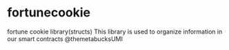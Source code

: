 # fortunecookie
fortune cookie library(structs)
This library is used to organize information in our smart contracts @themetabucksUMI
